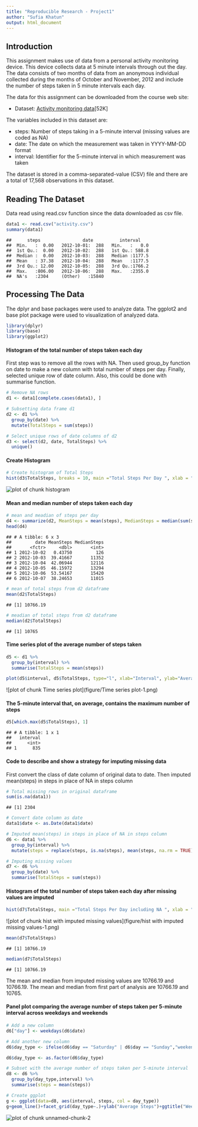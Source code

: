 ```yaml
---
title: "Reproducible Research - Project1"
author: "Sufia Khatun"
output: html_document
---
```




## Introduction

This assignment makes use of data from a personal activity monitoring device. This device collects data at 5 minute intervals through out the day. The data consists of two months of data from an anonymous individual collected during the months of October and November, 2012 and include the number of steps taken in 5 minute intervals each day.

The data for this assignment can be downloaded from the course web site:

* Dataset: [Activity monitoring data](https://d396qusza40orc.cloudfront.net)[52K]


The variables included in this dataset are:

* steps: Number of steps taking in a 5-minute interval (missing values are coded as NA)
* date: The date on which the measurement was taken in YYYY-MM-DD format
* interval: Identifier for the 5-minute interval in which measurement was taken

The dataset is stored in a comma-separated-value (CSV) file and there are a total of 17,568 observations in this dataset.

## Reading The Dataset
Data read using read.csv function since the data downloaded as csv file.


```r
data1 <- read.csv("activity.csv")
summary(data1)
```

```
##      steps                date          interval     
##  Min.   :  0.00   2012-10-01:  288   Min.   :   0.0  
##  1st Qu.:  0.00   2012-10-02:  288   1st Qu.: 588.8  
##  Median :  0.00   2012-10-03:  288   Median :1177.5  
##  Mean   : 37.38   2012-10-04:  288   Mean   :1177.5  
##  3rd Qu.: 12.00   2012-10-05:  288   3rd Qu.:1766.2  
##  Max.   :806.00   2012-10-06:  288   Max.   :2355.0  
##  NA's   :2304     (Other)   :15840
```

## Processing The Data
The dplyr and base packages were used to analyze data. The ggplot2 and base plot package were used to visualization of analyzed data.


```r
library(dplyr)
library(base)
library(ggplot2)
```
#### Histogram of the total number of steps taken each day
First step was to remove all the rows with NA. Then used group_by function on date to make a new column with total number of steps per day. Finally, selected unique row of date column. Also, this could be done with summarise function.

```r
# Remove NA rows
d1 <- data1[complete.cases(data1), ]

# Subsetting data frame d1
d2 <- d1 %>%
  group_by(date) %>%
  mutate(TotalSteps = sum(steps))

# Select unique rows of date columns of d2
d3 <- select(d2, date, TotalSteps) %>%
  unique()
```

#### Create Histogram


```r
# Create histogram of Total Steps
hist(d3$TotalSteps, breaks = 10, main ="Total Steps Per Day ", xlab = "Total Steps")
```

![plot of chunk histogram](figure/histogram-1.png)

#### Mean and median number of steps taken each day


```r
# mean and meadian of steps per day
d4 <- summarize(d2, MeanSteps = mean(steps), MedianSteps = median(sum(steps)))
head(d4)
```

```
## # A tibble: 6 x 3
##         date MeanSteps MedianSteps
##       <fctr>     <dbl>       <int>
## 1 2012-10-02   0.43750         126
## 2 2012-10-03  39.41667       11352
## 3 2012-10-04  42.06944       12116
## 4 2012-10-05  46.15972       13294
## 5 2012-10-06  53.54167       15420
## 6 2012-10-07  38.24653       11015
```

```r
# mean of total steps from d2 dataframe
mean(d2$TotalSteps)
```

```
## [1] 10766.19
```

```r
# meadian of total steps from d2 dataframe
median(d2$TotalSteps)
```

```
## [1] 10765
```

#### Time series plot of the average number of steps taken


```r
d5 <- d1 %>%
  group_by(interval) %>%
  summarise(TotalSteps = mean(steps))

plot(d5$interval, d5$TotalSteps, type="l", xlab="Interval", ylab="Average Steps",main="Average Daily Number of Steps per 5 min Interval")
```

![plot of chunk Time series plot](figure/Time series plot-1.png)

#### The 5-minute interval that, on average, contains the maximum number of steps


```r
d5[which.max(d5$TotalSteps), 1]
```

```
## # A tibble: 1 x 1
##   interval
##      <int>
## 1      835
```

#### Code to describe and show a strategy for imputing missing data
First convert the class of date column of original data to date. Then imputed mean(steps) in steps in place of NA in steps column


```r
# Total missing rows in original dataframe
sum(is.na(data1))
```

```
## [1] 2304
```

```r
# Convert date column as date
data1$date <- as.Date(data1$date)

# Imputed mean(steps) in steps in place of NA in steps column
d6 <- data1 %>%
  group_by(interval) %>%
  mutate(steps = replace(steps, is.na(steps), mean(steps, na.rm = TRUE)))

# Imputing missing values
d7 <- d6 %>%
  group_by(date) %>%
  summarise(TotalSteps = sum(steps))
```

#### Histogram of the total number of steps taken each day after missing values are imputed


```r
hist(d7$TotalSteps, main ="Total Steps Per Day including NA ", xlab = "Total Steps", col = "light green")
```

![plot of chunk hist with imputed missing values](figure/hist with imputed missing values-1.png)


```r
mean(d7$TotalSteps)
```

```
## [1] 10766.19
```

```r
median(d7$TotalSteps)
```

```
## [1] 10766.19
```

The mean and median from imputed missing values are 10766.19 and 10766.19. The mean and median from first part of analysis are 10766.19 and 10765.

#### Panel plot comparing the average number of steps taken per 5-minute interval across weekdays and weekends


```r
# Add a new column
d6["day"] <- weekdays(d6$date)

# Add another new column
d6$day_type <- ifelse(d6$day == "Saturday" | d6$day == "Sunday","weekend","weekdays")

d6$day_type <- as.factor(d6$day_type)

# Subset with the average number of steps taken per 5-minute interval 
d8 <- d6 %>%
  group_by(day_type,interval) %>%
  summarise(steps = mean(steps))

# Create ggplot
g <- ggplot(data=d8, aes(interval, steps, col = day_type))
g+geom_line()+facet_grid(day_type~.)+ylab("Average Steps")+ggtitle("Weekdays vs Weekend Average Steps per Interval")
```

![plot of chunk unnamed-chunk-2](figure/unnamed-chunk-2-1.png)
